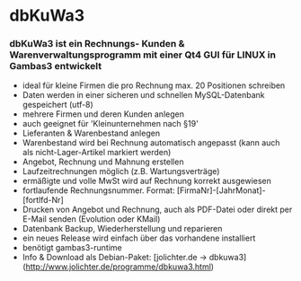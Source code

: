 # dbKuWa3
### dbKuWa3 ist ein Rechnungs- Kunden & Warenverwaltungsprogramm mit einer Qt4 GUI für LINUX in Gambas3 entwickelt
- ideal für kleine Firmen die pro Rechnung max. 20 Positionen schreiben
- Daten werden in einer sicheren und schnellen MySQL-Datenbank gespeichert (utf-8)
- mehrere Firmen und deren Kunden anlegen
- auch geeignet für 'Kleinunternehmen nach §19'
- Lieferanten & Warenbestand anlegen
- Warenbestand wird bei Rechnung automatisch angepasst (kann auch als nicht-Lager-Artikel markiert werden)
- Angebot, Rechnung und Mahnung erstellen
- Laufzeitrechnungen möglich (z.B. Wartungsverträge)
- ermäßigte und volle MwSt wird auf Rechnung korrekt ausgewiesen
- fortlaufende Rechnungsnummer. Format: [FirmaNr]-[JahrMonat]-[fortlfd-Nr]
- Drucken von Angebot und Rechnung, auch als PDF-Datei oder direkt per E-Mail senden (Evolution oder KMail)
- Datenbank Backup, Wiederherstellung und reparieren
- ein neues Release wird einfach über das vorhandene installiert
- benötigt gambas3-runtime
- Info & Download als Debian-Paket: [jolichter.de -> dbkuwa3] (http://www.jolichter.de/programme/dbkuwa3.html)
